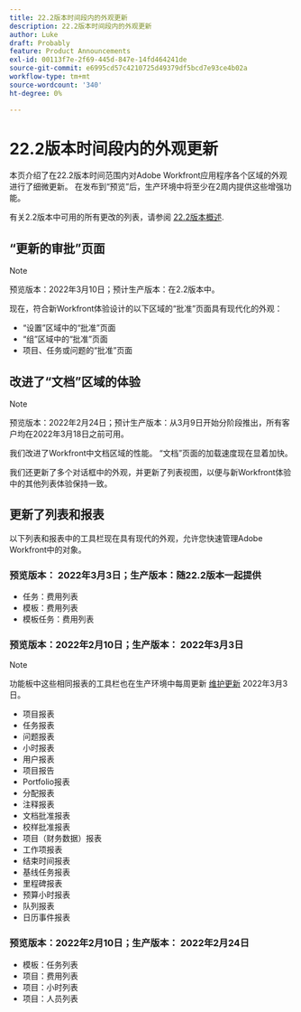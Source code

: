```yaml
---
title: 22.2版本时间段内的外观更新
description: 22.2版本时间段内的外观更新
author: Luke
draft: Probably
feature: Product Announcements
exl-id: 00113f7e-2f69-445d-847e-14fd464241de
source-git-commit: e6995cd57c4210725d49379df5bcd7e93ce4b02a
workflow-type: tm+mt
source-wordcount: '340'
ht-degree: 0%

---
```


# 22.2版本时间段内的外观更新

本页介绍了在22.2版本时间范围内对Adobe Workfront应用程序各个区域的外观进行了细微更新。 在发布到“预览”后，生产环境中将至少在2周内提供这些增强功能。

有关2.2版本中可用的所有更改的列表，请参阅 [22.2版本概述](../../../product-announcements/product-releases/22.2-release-activity/22-2-release-overview.md).

## “更新的审批”页面

>[!NOTE]
>
>预览版本：2022年3月10日；预计生产版本：在2.2版本中。

现在，符合新Workfront体验设计的以下区域的“批准”页面具有现代化的外观：

* “设置”区域中的“批准”页面
* “组”区域中的“批准”页面
* 项目、任务或问题的“批准”页面

## 改进了“文档”区域的体验

>[!NOTE]
预览版本：2022年2月24日；预计生产版本：从3月9日开始分阶段推出，所有客户均在2022年3月18日之前可用。

我们改进了Workfront中文档区域的性能。 “文档”页面的加载速度现在显着加快。

我们还更新了多个对话框中的外观，并更新了列表视图，以便与新Workfront体验中的其他列表体验保持一致。

## 更新了列表和报表

以下列表和报表中的工具栏现在具有现代的外观，允许您快速管理Adobe Workfront中的对象。

### 预览版本： 2022年3月3日；生产版本：随22.2版本一起提供

* 任务：费用列表
* 模板：费用列表
* 模板任务：费用列表

### 预览版本：2022年2月10日；生产版本： 2022年3月3日

>[!NOTE]
功能板中这些相同报表的工具栏也在生产环境中每周更新 [维护更新](https://experienceleague.adobe.com/docs/workfront-known-issues/releases/current-updates.html) 2022年3月3日。

* 项目报表
* 任务报表
* 问题报表
* 小时报表
* 用户报表
* 项目报告
* Portfolio报表
* 分配报表
* 注释报表
* 文档批准报表
* 校样批准报表
* 项目（财务数据）报表
* 工作项报表
* 结束时间报表
* 基线任务报表
* 里程碑报表
* 预算小时报表
* 队列报表
* 日历事件报表

### 预览版本：2022年2月10日；生产版本： 2022年2月24日

* 模板：任务列表
* 项目：费用列表
* 项目：小时列表
* 项目：人员列表

 
